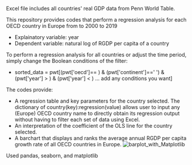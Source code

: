 Excel file includes all countries' real GDP data from Penn World Table.

This repository provides codes that perform a regression analysis for each OECD country in Europe from to 2000 to 2019
- Explainatory variable: year
- Dependent variable: natural log of RGDP per capita of a country

To perform a regression analysis for all countries or adjust the time period, simply change the Boolean conditions of the filter:
- sorted_data = pwt[(pwt['oecd']==  ) & (pwt['continent']=='   ') & (pwt['year'] >   ) & (pwt['year'] <   ) ... add any conditions you want]


The codes provide:
- A regression table and key parameters for the country selected.
  The dictionary of country(key):regression(value) allows user to input any (Europe) OECD country name to directly obtain its regression output without having to filter each set of data using Excel.
- An interpretation of the coefficient of the OLS line for the country selected.
- A barchart that displays and ranks the average annual RGDP per capita growth rate of all OECD countries in Europe.
  ![barplot_with_Matplotlib](https://github.com/user-attachments/assets/a076083b-681d-4da8-8d9b-fd2d2c4e8dda)


Used pandas, seaborn, and matplotlib
